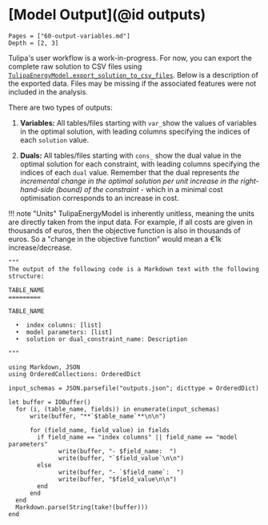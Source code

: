 # [Model Output](@id outputs)

```@contents
Pages = ["60-output-variables.md"]
Depth = [2, 3]
```

Tulipa's user workflow is a work-in-progress. For now, you can export the complete raw solution to CSV files using [`TulipaEnergyModel.export_solution_to_csv_files`](@ref).
Below is a description of the exported data. Files may be missing if the associated features were not included in the analysis.

There are two types of outputs:

1. **Variables:** All tables/files starting with `var_`show the values of variables in the optimal solution, with leading columns specifying the indices of each `solution` value.

1. **Duals:** All tables/files starting with `cons_` show the dual value in the optimal solution for each constraint, with leading columns specifying the indices of each `dual` value. Remember that the dual represents *the incremental change in the optimal solution per unit increase in the right-hand-side (bound) of the constraint* - which in a minimal cost optimisation corresponds to an increase in cost.

!!! note "Units"
    TulipaEnergyModel is inherently unitless, meaning the units are directly taken from the input data. For example, if all costs are given in thousands of euros, then the objective function is also in thousands of euros. So a "change in the objective function" would mean a €1k increase/decrease.

```@eval
"""
The output of the following code is a Markdown text with the following structure:

TABLE_NAME
=========

TABLE_NAME

  •  index columns: [list]
  •  model parameters: [list]
  •  solution or dual_constraint_name: Description

"""

using Markdown, JSON
using OrderedCollections: OrderedDict

input_schemas = JSON.parsefile("outputs.json"; dicttype = OrderedDict)

let buffer = IOBuffer()
  for (i, (table_name, fields)) in enumerate(input_schemas)
      write(buffer, "**`$table_name`**\n\n")

      for (field_name, field_value) in fields
        if field_name == "index columns" || field_name == "model parameters"
              write(buffer, "- $field_name:  ")
              write(buffer, "`$field_value`\n\n")
        else
              write(buffer, "- `$field_name`:  ")
              write(buffer, "$field_value\n\n")
        end
      end
  end
  Markdown.parse(String(take!(buffer)))
end
```
